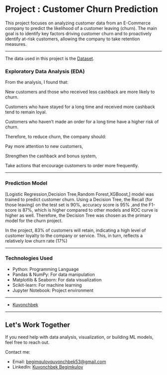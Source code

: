 # Project : Customer Churn Prediction

This project focuses on analyzing customer data from an E-Commerce  company to predict the likelihood of a customer leaving (churn). The main goal is to identify key factors driving customer churn and to proactively identify at-risk customers, allowing the company to take retention measures.

---

The data used in this project is the [Dataset](https://github.com/anvarnarz/praktikum_datasets/blob/main/E-Commerce-Dataset.csv).

###  Exploratory Data Analysis (EDA)

From the analysis, I found that:

New customers and those who received less cashback are more likely to churn.

Customers who have stayed for a long time and received more cashback tend to remain loyal.

Customers who haven’t made an order for a long time have a higher risk of churn.

Therefore, to reduce churn, the company should:

Pay more attention to new customers,

Strengthen the cashback and bonus system,

Take actions that encourage customers to order more frequently.

---

###  Prediction Model

[Logistic Regression,Decision Tree,Random Forest,XGBoost,] model was trained to predict customer churn.
Using a Decision Tree, the Recall (for those leaving) on the test set is 90%, accuracy score is 95% ,and the F1-score is 87%, which is higher compared to other models and ROC curve is higher as well. Therefore, the Decision Tree was chosen as the primary model for the churn project.

In the project, 83% of customers will retain, indicating a high level of customer loyalty to the company or service. This, in turn, reflects a relatively low churn rate (17%)

---

### Technologies Used

* Python: Programming Language
* Pandas & NumPy: For data manipulation
* Matplotlib & Seaborn: For data visualization
* Scikit-learn: For machine learning
* Jupyter Notebook: Project environment

---

* [Kuvonchbek](https://github.com/Kuvonchbek21)

---


##  Let's Work Together
If you need help with data analysis, visualization, or building ML models, feel free to reach out.  

Contact me:  
- Email: begimqulovquvonchbek53@gmail.com  
- LinkedIn: [Kuvonchbek Begimkulov](https://linkedin.com/in/kuvonchbek-begimkulov)
